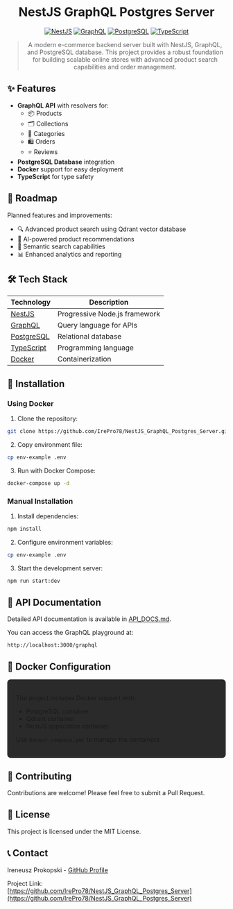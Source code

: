 <div align="center">

# NestJS GraphQL Postgres Server

[![NestJS](https://img.shields.io/badge/NestJS-E0234E?style=for-the-badge&logo=nestjs&logoColor=white)](https://nestjs.com/)
[![GraphQL](https://img.shields.io/badge/GraphQL-E10098?style=for-the-badge&logo=graphql&logoColor=white)](https://graphql.org/)
[![PostgreSQL](https://img.shields.io/badge/PostgreSQL-316192?style=for-the-badge&logo=postgresql&logoColor=white)](https://www.postgresql.org/)
[![TypeScript](https://img.shields.io/badge/TypeScript-007ACC?style=for-the-badge&logo=typescript&logoColor=white)](https://www.typescriptlang.org/)

> A modern e-commerce backend server built with NestJS, GraphQL, and PostgreSQL database. This project provides a robust foundation for building scalable online stores with advanced product search capabilities and order management.

</div>

## ✨ Features

- **GraphQL API** with resolvers for:
  - 📦 Products
  - 🗂️ Collections
  - 📑 Categories
  - 🛍️ Orders
  - ⭐ Reviews
- **PostgreSQL Database** integration
- **Docker** support for easy deployment
- **TypeScript** for type safety

## 🚀 Roadmap

Planned features and improvements:
- 🔍 Advanced product search using Qdrant vector database
- 🎯 AI-powered product recommendations
- 🤖 Semantic search capabilities
- 📊 Enhanced analytics and reporting

## 🛠️ Tech Stack

| Technology | Description |
|------------|-------------|
| [NestJS](https://nestjs.com/) | Progressive Node.js framework |
| [GraphQL](https://graphql.org/) | Query language for APIs |
| [PostgreSQL](https://www.postgresql.org/) | Relational database |
| [TypeScript](https://www.typescriptlang.org/) | Programming language |
| [Docker](https://www.docker.com/) | Containerization |

## 🔧 Installation

### Using Docker

1. Clone the repository:

```bash
git clone https://github.com/IrePro78/NestJS_GraphQL_Postgres_Server.git
```

2. Copy environment file:

```bash
cp env-example .env
```

3. Run with Docker Compose:

```bash
docker-compose up -d
```

### Manual Installation

1. Install dependencies:

```bash
npm install
```

2. Configure environment variables:

```bash
cp env-example .env
```

3. Start the development server:

```bash
npm run start:dev
```

## 📝 API Documentation

Detailed API documentation is available in [API_DOCS.md](docs/API_DOCS.md).

You can access the GraphQL playground at:

```
http://localhost:3000/graphql
```

## 🐳 Docker Configuration

<div style="background-color: #2a2a2a; padding: 20px; border-radius: 8px;">

The project includes Docker support with:

- PostgreSQL container
- Qdrant container
- NestJS application container

Use `docker-compose.yml` to manage the containers.

</div>

## 🤝 Contributing

Contributions are welcome! Please feel free to submit a Pull Request.

## 📄 License

This project is licensed under the MIT License.

## 📞 Contact

Ireneusz Prokopski - [GitHub Profile](https://github.com/IrePro78)

Project Link: [https://github.com/IrePro78/NestJS_GraphQL_Postgres_Server](https://github.com/IrePro78/NestJS_GraphQL_Postgres_Server)

</div>
